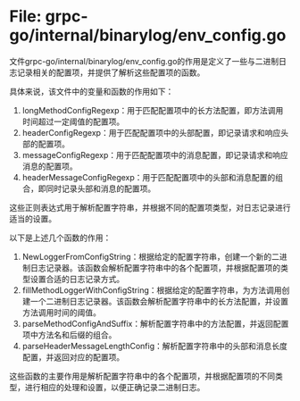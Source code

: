 # File: grpc-go/internal/binarylog/env_config.go

文件grpc-go/internal/binarylog/env_config.go的作用是定义了一些与二进制日志记录相关的配置项，并提供了解析这些配置项的函数。

具体来说，该文件中的变量和函数的作用如下：

1. longMethodConfigRegexp：用于匹配配置项中的长方法配置，即方法调用时间超过一定阈值的配置项。
2. headerConfigRegexp：用于匹配配置项中的头部配置，即记录请求和响应头部的配置项。
3. messageConfigRegexp：用于匹配配置项中的消息配置，即记录请求和响应消息的配置项。
4. headerMessageConfigRegexp：用于匹配配置项中的头部和消息配置的组合，即同时记录头部和消息的配置项。

这些正则表达式用于解析配置字符串，并根据不同的配置项类型，对日志记录进行适当的设置。

以下是上述几个函数的作用：

1. NewLoggerFromConfigString：根据给定的配置字符串，创建一个新的二进制日志记录器。该函数会解析配置字符串中的各个配置项，并根据配置项的类型设置合适的日志记录方式。
2. fillMethodLoggerWithConfigString：根据给定的配置字符串，为方法调用创建一个二进制日志记录器。该函数会解析配置字符串中的长方法配置，并设置方法调用时间的阈值。
3. parseMethodConfigAndSuffix：解析配置字符串中的方法配置，并返回配置项中方法名和后缀的组合。
4. parseHeaderMessageLengthConfig：解析配置字符串中的头部和消息长度配置，并返回对应的配置项。

这些函数的主要作用是解析配置字符串中的各个配置项，并根据配置项的不同类型，进行相应的处理和设置，以便正确记录二进制日志。


